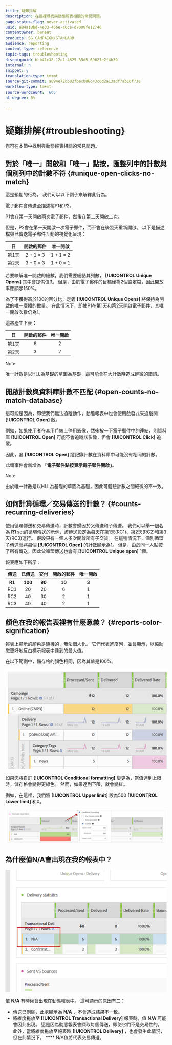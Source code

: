 ```yaml
---
title: 疑難排解
description: 在這裡尋找與動態報表相關的常見問題。
page-status-flag: never-activated
uuid: a84a18bd-4e33-466e-a6ce-d7008fe12746
contentOwner: beneat
products: SG_CAMPAIGN/STANDARD
audience: reporting
content-type: reference
topic-tags: troubleshooting
discoiquuid: bbb41c38-12c1-4625-85d5-69627e2f4b39
internal: n
snippet: y
translation-type: tm+mt
source-git-commit: a894e72bb02fbecb86d43c6d2a13adf7ab10f73e
workflow-type: tm+mt
source-wordcount: '665'
ht-degree: 5%

---
```



# 疑難排解{#troubleshooting}

您可在本節中找到與動態報表相關的常見問題。

## 對於「唯一」開啟和「唯一」點按，匯整列中的計數與個別列中的計數不符 {#unique-open-clicks-no-match}

這是預期的行為。
我們可以以下例子來解釋此行為。

電子郵件會傳送至描述檔P1和P2。

P1會在第一天開啟兩次電子郵件，然後在第二天開啟三次。

但是，P2會在第一天開啟一次電子郵件，而不會在後幾天重新開啟。
以下是描述檔與已傳送電子郵件互動的視覺化呈現：

<table> 
 <thead> 
  <tr> 
   <th align="center"> <strong>日</strong> <br /> </th> 
   <th align="center"> <strong>開啟的郵件</strong> <br /> </th> 
   <th align="center"> <strong>唯一開啟</strong> <br /> </th> 
  </tr> 
 </thead> 
 <tbody> 
  <tr> 
   <td align="center"> 第1天<br /> </td> 
   <td align="center"> 2 + 1 = 3<br /> </td> 
   <td align="center"> 1 + 1 = 2<br /> </td> 
  </tr> 
  <tr> 
   <td align="center"> 第2天<br /> </td> 
   <td align="center"> 3 + 0 = 3<br /> </td> 
   <td align="center"> 1 + 0 = 1<br /> </td> 
  </tr>
 </tbody> 
</table>

若要瞭解唯一開啟的總數，我們需要總結其列數， **[!UICONTROL Unique Opens]** 其中會提供值3。 但是，由於電子郵件的目標僅為2個設定檔，因此開放率應顯示150%。

為了不獲得高於100的百分比，定義 **[!UICONTROL Unique Opens]** 將保持為開啟的唯一廣播的數量。 在此情況下，即使P1在第1天和第2天開啟電子郵件，其唯一開啟次數仍為1。

這將產生下表：

<table> 
 <thead> 
  <tr> 
   <th align="center"> <strong>日</strong> <br /> </th> 
   <th align="center"> <strong>開啟的郵件</strong> <br /> </th> 
   <th align="center"> <strong>唯一開啟</strong> <br /> </th> 
  </tr> 
 </thead> 
 <tbody> 
  <tr> 
   <td align="center"> 第1天<br /> </td> 
   <td align="center"> 6<br /> </td> 
   <td align="center"> 2<br /> </td>
  </tr> 
  <tr> 
   <td align="center"> 第2天<br /> </td> 
   <td align="center"> 3<br /> </td> 
   <td align="center"> 2<br /> </td> 
  </tr> 
 </tbody> 
</table>

>[!NOTE]
>
>唯一計數是以HLL為基礎的草圖為基礎，這可能會在大計數時造成輕微的錯誤。

## 開啟計數與資料庫計數不匹配 {#open-counts-no-match-database}

這可能是因為，即使我們無法追蹤動作，動態報表中也會使用啟發式來追蹤開 **[!UICONTROL Open]** 啟。

例如，如果使用者在其用戶端上停用影像，然後按一下電子郵件中的連結，則資料庫 **[!UICONTROL Open]** 可能不會追蹤該影像，但會 **[!UICONTROL Click]** 追蹤。

因此，追 **[!UICONTROL Open]** 蹤記錄計數在資料庫中可能沒有相同的計數。

此類事件會新增為 **「電子郵件點按表示電子郵件開啟」**。

>[!NOTE]
>
>由於唯一計數是以HLL為基礎的草圖為基礎，因此可體驗計數之間細微的不一致。

## 如何計算循環／交易傳送的計數？ {#counts-recurring-deliveries}

使用循環傳送和交易傳送時，計數會歸因於父傳送和子傳送。
我們可以舉一個名為 **R1** set的循環傳送的示例，該傳送設定為每天在第1天(RC1)、第2天(RC2)和第3天(RC3)運行。
假設只有一個人多次開啟所有子交貨。 在這種情況下，個別循環子傳送會將每個 **[!UICONTROL Open]** 的計數顯示為1。
但是，由於同一人點按了所有傳送，因此父循環傳送也會有 **[!UICONTROL Unique open]** 1個。

報表應如下所示：

<table> 
 <thead> 
  <tr> 
   <th align="center"> <strong>傳送</strong> <br /> </th> 
   <th align="center"> <strong>已傳送</strong> <br /> </th> 
   <th align="center"> <strong>交付</strong> <br /> </th>
   <th align="center"> <strong>開啟的郵件</strong> <br /> </th> 
   <th align="center"> <strong>唯一開啟</strong> <br /> </th>
  </tr> 
 </thead> 
 <tbody> 
  <tr> 
   <td align="center"> <strong>R1<br/> </td> 
   <td align="center"> <strong>100<br/> </td> 
   <td align="center"> <strong>90<br/> </td> 
   <td align="center"> <strong>10<br/> </td> 
   <td align="center"> <strong>3<br/> </td> 
  </tr> 
  <tr> 
   <td align="center"> RC1<br/> </td> 
   <td align="center"> 20<br /> </td> 
   <td align="center"> 20<br /> </td> 
   <td align="center"> 6<br /> </td> 
   <td align="center"> 1<br /> </td> 
  </tr>
    <tr> 
   <td align="center"> RC2<br /> </td> 
   <td align="center"> 40<br /> </td> 
   <td align="center"> 30<br /> </td> 
   <td align="center"> 2<br /> </td> 
   <td align="center"> 1<br /> </td> 
  </tr> 
    <tr> 
   <td align="center"> RC3<br /> </td> 
   <td align="center"> 40<br /> </td> 
   <td align="center"> 40<br /> </td> 
   <td align="center"> 2<br /> </td> 
   <td align="center"> 1<br /> </td> 
  </tr> 
 </tbody> 
</table>

## 顏色在我的報告表裡有什麼意義？ {#reports-color-signification}

報表上顯示的顏色是隨機的，無法個人化。 它們代表進度列，並會顯示，以協助您更好地反白標示報表中達到的最大值。

在以下範例中，儲存格的顏色相同，因為其值是100%。

![](assets/troubleshooting_1.png)

如果您將自訂 **[!UICONTROL Conditional formatting]** 變更為，當值達到上限時，儲存格會變得更綠色。 然而，如果達到下限，就會變紅。

例如，在這裡，我們將 **[!UICONTROL Upper limit]** 設為500 **[!UICONTROL Lower limit]** 和0。

![](assets/troubleshooting_2.png)

## 為什麼值N/A會出現在我的報表中？

![](assets/troubleshooting_3.png)

值 **N/A** 有時候會出現在動態報表中。 這可顯示的原因有二：

* 傳送已刪除，此處顯示為 **N/A** ，不會造成結果不一致。
* 將維度拖放至 **[!UICONTROL Transactional Delivery]** 報表時，值 **N/A** 可能會因此出現。 這是因為動態報表會擷取每個傳送，即使它們不是交易性的。
此外，當將維度拖放至報表時 **[!UICONTROL Delivery]** ，也會發生此情況，但在此情況下， **** N/A值將代表交易傳送。
